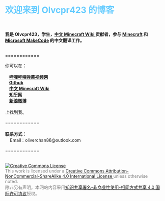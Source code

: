 <h1>
  <font color="#66ccff">
    <b>
      欢迎来到 Olvcpr423 的博客
    </b>
  </font>
</h1>
<br>
<p>
  <b>
    我是 Olvcpr423，学生，<a href='https://minecraft-zh.gamepedia.com'>中文 Minecraft Wiki </a>贡献者，参与 <a href='https://crowdin.com/project/minecraft/zh-CN'>Minecraft</a> 和 <a href='https://crowdin.com/project/kindscript/zh-CN'>Microsoft MakeCode</a> 的中文翻译工作。
  </b>
</p>
<br>
============
<p>
  你可以在：
  <br>
  <br>
  <b>
  &nbsp;&nbsp;&nbsp;&nbsp;<a href='https://space.bilibili.com/362073308'>哔哩哔哩弹幕视频网</a>
  <br>
  &nbsp;&nbsp;&nbsp;&nbsp;<a href='https://github.com/Olvcpr423'>Github</a>
  <br>
  &nbsp;&nbsp;&nbsp;&nbsp;<a href='https://minecraft-zh.gamepedia.com/user:olvcpr423'>中文 Minecraft Wiki</a>
  <br>
  &nbsp;&nbsp;&nbsp;&nbsp;<a href='https://www.zhihu.com/people/h-chen-47'>知乎网</a>
  <br>
  &nbsp;&nbsp;&nbsp;&nbsp;<a href='https://weibo.com/u/5019035592'>新浪微博</a>
  </b>
  <br>
  <br>
  上找到我。
  <br>
  <br>
============
  <br>
  <br>
  <b>
  联系方式：
  </b>
  <br>
  &nbsp;&nbsp;&nbsp;&nbsp;Email：oliverchan86@outlook.com
  <br>
  <br>
============
</p>
<p>
  <br>
  <font color='#808080'>
    <a rel="license" href="http://creativecommons.org/licenses/by-nc-sa/4.0/"><img alt="Creative Commons License" style="border-width:0" src="https://i.creativecommons.org/l/by-nc-sa/4.0/88x31.png" /></a><br />This work is licensed under a <a rel="license" href="http://creativecommons.org/licenses/by-nc-sa/4.0/">Creative Commons Attribution-NonCommercial-ShareAlike 4.0 International License </a>unless otherwise noted.
    <br>
    除非另有声明，本网站内容采用<a rel="license" href="http://creativecommons.org/licenses/by-nc-sa/4.0/">知识共享署名-非商业性使用-相同方式共享 4.0 国际许可协议</a>授权。
  </font>
</p>
